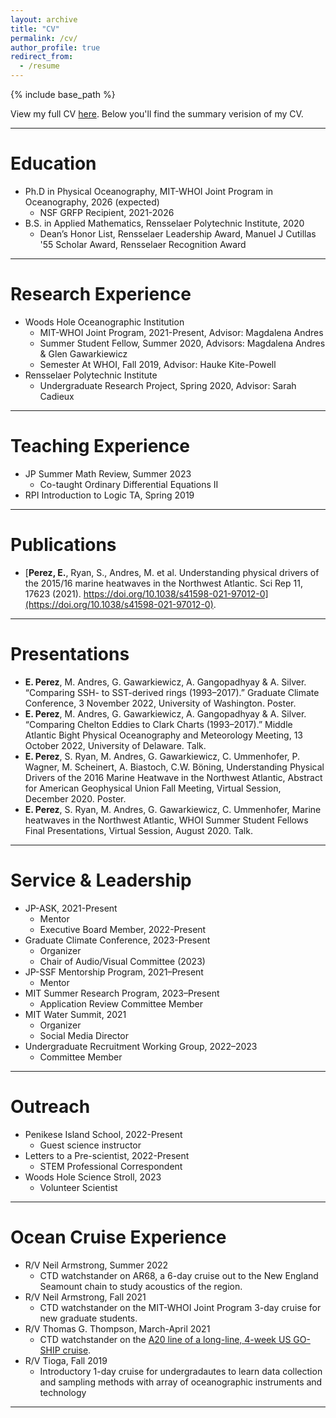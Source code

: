 ```yaml
---
layout: archive
title: "CV"
permalink: /cv/
author_profile: true
redirect_from:
  - /resume
---
```


{% include base_path %}

View my full CV [here](https://docs.google.com/document/d/1SCyCq02UhmFdHJE0R0XNfRBcwvJ8-XwOPwA6L10VnX0/edit?usp=sharing). Below you'll find the summary verision of my CV.

<hr>

Education
======
* Ph.D in Physical Oceanography, MIT-WHOI Joint Program in Oceanography, 2026 (expected)
  * NSF GRFP Recipient, 2021-2026 
* B.S. in Applied Mathematics, Rensselaer Polytechnic Institute, 2020
  * Dean’s Honor List, Rensselaer Leadership Award, Manuel J Cutillas '55 Scholar Award, Rensselaer Recognition Award
 
<hr>

Research Experience
======
* Woods Hole Oceanographic Institution
  * MIT-WHOI Joint Program, 2021-Present, Advisor: Magdalena Andres
  * Summer Student Fellow, Summer 2020, Advisors: Magdalena Andres & Glen Gawarkiewicz
  * Semester At WHOI, Fall 2019, Advisor: Hauke Kite-Powell
* Rensselaer Polytechnic Institute
  * Undergraduate Research Project, Spring 2020, Advisor: Sarah Cadieux

<hr>

Teaching Experience
======
* JP Summer Math Review, Summer 2023
  * Co-taught Ordinary Differential Equations II
* RPI Introduction to Logic TA, Spring 2019

<hr>

Publications
======
* [**Perez, E.**, Ryan, S., Andres, M. et al. Understanding physical drivers of the 2015/16 marine heatwaves in the Northwest Atlantic. Sci Rep 11, 17623 (2021). https://doi.org/10.1038/s41598-021-97012-0](https://doi.org/10.1038/s41598-021-97012-0).

<hr>

Presentations
======
* **E. Perez**, M. Andres, G. Gawarkiewicz, A. Gangopadhyay & A. Silver. “Comparing SSH- to SST-derived rings (1993–2017).” Graduate Climate Conference, 3 November 2022, University of Washington. Poster.
* **E. Perez**, M. Andres, G. Gawarkiewicz, A. Gangopadhyay & A. Silver. “Comparing Chelton Eddies to Clark Charts (1993–2017).” Middle Atlantic Bight Physical Oceanography and Meteorology Meeting, 13 October 2022, University of Delaware. Talk.
* **E. Perez**, S. Ryan, M. Andres, G. Gawarkiewicz, C. Ummenhofer, P. Wagner, M. Scheinert, A. Biastoch, C.W. Böning, Understanding Physical Drivers of the 2016 Marine Heatwave in the Northwest Atlantic, Abstract for American Geophysical Union Fall Meeting, Virtual Session, December 2020. Poster.
* **E. Perez**, S. Ryan, M. Andres, G. Gawarkiewicz, C. Ummenhofer, Marine heatwaves in the Northwest Atlantic, WHOI Summer Student Fellows Final Presentations, Virtual Session, August 2020. Talk. 

<hr>

Service & Leadership
======
* JP-ASK, 2021-Present
  * Mentor
  * Executive Board Member, 2022-Present
* Graduate Climate Conference, 2023-Present
  * Organizer
  * Chair of Audio/Visual Committee (2023)
* JP-SSF Mentorship Program, 2021–Present
  * Mentor
* MIT Summer Research Program, 2023–Present
  * Application Review Committee Member
* MIT Water Summit, 2021
  * Organizer
  * Social Media Director 
* Undergraduate Recruitment Working Group, 2022–2023
  * Committee Member

<hr>

Outreach
======
* Penikese Island School, 2022-Present
  * Guest science instructor
* Letters to a Pre-scientist, 2022-Present
  * STEM Professional Correspondent
* Woods Hole Science Stroll, 2023
  * Volunteer Scientist

<hr>

Ocean Cruise Experience
======
* R/V Neil Armstrong, Summer 2022
  *  CTD watchstander on AR68, a 6-day cruise out to the New England Seamount chain to study acoustics of the region.
* R/V Neil Armstrong, Fall  2021
  * CTD watchstander on the MIT-WHOI Joint Program 3-day cruise for new graduate students.
* R/V Thomas G. Thompson, March-April 2021
  * CTD watchstander on the [A20 line of a long-line, 4-week US GO-SHIP cruise](https://usgoship-a20-a22-2021.blogspot.com/). 
* R/V Tioga, Fall 2019
  * Introductory 1-day cruise for undergradautes to learn data collection and sampling methods with array of oceanographic instruments and technology

<hr>

